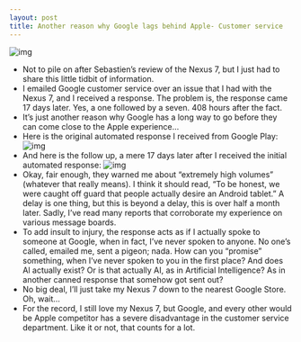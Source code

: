 ```yaml
---
layout: post
title: Another reason why Google lags behind Apple- Customer service
---
```

![img](http://media.idownloadblog.com/wp-content/uploads/2012/08/Google-Play-CSR-e1344711389910.jpg)
* Not to pile on after Sebastien’s review of the Nexus 7, but I just had to share this little tidbit of information.
* I emailed Google customer service over an issue that I had with the Nexus 7, and I received a response. The problem is, the response came 17 days later. Yes, a one followed by a seven. 408 hours after the fact.
* It’s just another reason why Google has a long way to go before they can come close to the Apple experience…
* Here is the original automated response I received from Google Play:
![img](http://media.idownloadblog.com/wp-content/uploads/2012/08/Google-Play-Canned-Response.jpg)
* And here is the follow up, a mere 17 days later after I received the initial automated response:
![img](http://media.idownloadblog.com/wp-content/uploads/2012/08/Google-Play-Reply.jpg)
* Okay, fair enough, they warned me about “extremely high volumes” (whatever that really means). I think it should read, “To be honest, we were caught off guard that people actually desire an Android tablet.” A delay is one thing, but this is beyond a delay, this is over half a month later. Sadly, I’ve read many reports that corroborate my experience on various message boards.
* To add insult to injury, the response acts as if I actually spoke to someone at Google, when in fact, I’ve never spoken to anyone. No one’s called, emailed me, sent a pigeon; nada. How can you “promise” something, when I’ve never spoken to you in the first place? And does Al actually exist? Or is that actually AI, as in Artificial Intelligence? As in another canned response that somehow got sent out?
* No big deal, I’ll just take my Nexus 7 down to the nearest Google Store. Oh, wait…
* For the record, I still love my Nexus 7, but Google, and every other would be Apple competitor has a severe disadvantage in the customer service department. Like it or not, that counts for a lot.

